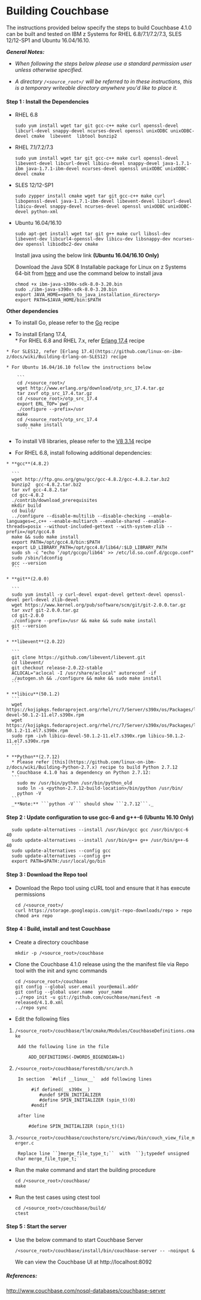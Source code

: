 <!---PACKAGE:Couchbase--->
<!---DISTRO:SLES 12.x:4.1.0--->
<!---DISTRO:RHEL 7.x:4.1.0--->
<!---DISTRO:Ubuntu 16.x:4.1.0--->

# Building Couchbase

The instructions provided below specify the steps to build Couchbase 4.1.0 can be built and tested on IBM z Systems for RHEL 6.8/7.1/7.2/7.3, SLES 12/12-SP1 and Ubuntu 16.04/16.10.

_**General Notes:**_  

* _When following the steps below please use a standard permission user unless otherwise specified._

* _A directory `/<source_root>/` will be referred to in these instructions, this is a temporary writeable directory anywhere you'd like to place it._

#### Step 1 : Install the Dependencies

*	RHEL 6.8 
 
		sudo yum install wget tar git gcc-c++ make curl openssl-devel libcurl-devel snappy-devel ncurses-devel openssl unixODBC unixODBC-devel cmake  libevent  libtool bunzip2

*	RHEL 7.1/7.2/7.3
     
		sudo yum install wget tar git gcc-c++ make curl openssl-devel libevent-devel libcurl-devel libicu-devel snappy-devel java-1.7.1-ibm java-1.7.1-ibm-devel ncurses-devel openssl unixODBC unixODBC-devel cmake

    
*	SLES 12/12-SP1

        sudo zypper install cmake wget tar git gcc-c++ make curl libopenssl-devel java-1.7.1-ibm-devel libevent-devel libcurl-devel libicu-devel snappy-devel ncurses-devel openssl unixODBC unixODBC-devel python-xml  

*   Ubuntu 16.04/16.10

		sudo apt-get install wget tar git g++ make curl libssl-dev libevent-dev libcurl4-openssl-dev libicu-dev libsnappy-dev ncurses-dev openssl libiodbc2-dev cmake


	Install java using the below link **(Ubuntu 16.04/16.10 Only)**
    
	Download the Java SDK 8 Installable package for Linux on z Systems 64-bit from [here](https://developer.ibm.com/javasdk/downloads/#tab_sdk8) and use the command below to install java  
		
		chmod +x ibm-java-s390x-sdk-8.0-3.20.bin
		sudo ./ibm-java-s390x-sdk-8.0-3.20.bin	
		export JAVA_HOME=<path_to_java_installation_directory>
		export PATH=$JAVA_HOME/bin:$PATH

		
**Other dependencies**

  *	To install Go, please refer to the [Go](https://github.com/linux-on-ibm-z/docs/wiki/Building-Go-1.7) recipe

  *   To install Erlang 17.4,  
    * For RHEL 6.8 and RHEL 7.x, refer [Erlang 17.4](https://github.com/linux-on-ibm-z/docs/wiki/Building-Erlang-on-RHEL7)  recipe

    * For SLES12, refer [Erlang 17.4](https://github.com/linux-on-ibm-z/docs/wiki/Building-Erlang-on-SLES12) recipe 
    
    * For Ubuntu 16.04/16.10 follow the instructions below

	    ```
		cd /<source_root>/
		wget http://www.erlang.org/download/otp_src_17.4.tar.gz  
		tar zxvf otp_src_17.4.tar.gz
		cd /<source_root>/otp_src_17.4
		export ERL_TOP=`pwd`
		./configure --prefix=/usr
		make
		cd /<source_root>/otp_src_17.4
		sudo make install
           ```		
    
  *   To install V8 libraries, please refer to the [V8 3.14](https://github.com/linux-on-ibm-z/docs/wiki/Building-V8-libraries) recipe

  *  For RHEL 6.8, install following additional dependencies:

    * **gcc**(4.8.2)

      ```
      wget http://ftp.gnu.org/gnu/gcc/gcc-4.8.2/gcc-4.8.2.tar.bz2
      bunzip2  gcc-4.8.2.tar.bz2
      tar xvf gcc-4.8.2.tar
      cd gcc-4.8.2
      ./contrib/download_prerequisites
      mkdir build
      cd build/
      ../configure --disable-multilib --disable-checking --enable-languages=c,c++ --enable-multiarch --enable-shared --enable-threads=posix --without-included-gettext --with-system-zlib --prefix=/opt/gcc4.8
      make && sudo make install
      export PATH=/opt/gcc4.8/bin:$PATH
      export LD_LIBRARY_PATH=/opt/gcc4.8/lib64/:$LD_LIBRARY_PATH  
      sudo sh -c "echo '/opt/gccgo/lib64' >> /etc/ld.so.conf.d/gccgo.conf"  
      sudo /sbin/ldconfig  
      gcc --version
      ```

    * **git**(2.0.0)

      ```
      sudo yum install -y curl-devel expat-devel gettext-devel openssl-devel perl-devel zlib-devel  
      wget https://www.kernel.org/pub/software/scm/git/git-2.0.0.tar.gz  
      tar xvzf git-2.0.0.tar.gz  
      cd git-2.0.0  
      ./configure --prefix=/usr && make && sudo make install  
      git --version  
      ```

    * **libevent**(2.0.22)

      ```
      git clone https://github.com/libevent/libevent.git
      cd libevent/
      git checkout release-2.0.22-stable
      ACLOCAL="aclocal -I /usr/share/aclocal" autoreconf -if
      ./autogen.sh && ./configure && make && sudo make install
      ```

    * **libicu**(50.1.2)
      ```
      wget https://kojipkgs.fedoraproject.org/rhel/rc/7/Server/s390x/os/Packages/libicu-devel-50.1.2-11.el7.s390x.rpm
      wget https://kojipkgs.fedoraproject.org/rhel/rc/7/Server/s390x/os/Packages/libicu-50.1.2-11.el7.s390x.rpm
      sudo rpm -ivh libicu-devel-50.1.2-11.el7.s390x.rpm libicu-50.1.2-11.el7.s390x.rpm
      ```

    * **Python**(2.7.12)
      * Please refer [this](https://github.com/linux-on-ibm-z/docs/wiki/Building-Python-2.7.x) recipe to build Python 2.7.12
      * Couchbase 4.1.0 has a dependency on Python 2.7.12:  
      ```
        sudo mv /usr/bin/python /usr/bin/python_old
        sudo ln -s <python-2.7.12-build-location>/bin/python /usr/bin/  
        python -V  
      ```    
      _**Note:** ```python -V``` should show ```2.7.12```._

#### Step 2 : Update configuration to use gcc-6 and g++-6 **(Ubuntu 16.10 Only)**    
     
	  sudo update-alternatives --install /usr/bin/gcc gcc /usr/bin/gcc-6 40
	  sudo update-alternatives --install /usr/bin/g++ g++ /usr/bin/g++-6 40
	  sudo update-alternatives --config gcc
	  sudo update-alternatives --config g++
	  export PATH=$PATH:/usr/local/go/bin
		
#### Step 3 : Download the Repo tool

*   Download the Repo tool using cURL tool and ensure that it has execute permissions
        
		cd /<source_root>/
		curl https://storage.googleapis.com/git-repo-downloads/repo > repo
		chmod a+x repo
		
            
#### Step 4 : Build, install and test Couchbase

*	Create a directory couchbase

		mkdir -p /<source_root>/couchbase

		
*	Clone the Couchbase 4.1.0 release using the the manifest file via Repo tool with the init and sync commands
		
		cd /<source_root>/couchbase
		git config --global user.email your@email.addr
		git config --global user.name  your_name
		../repo init -u git://github.com/couchbase/manifest -m released/4.1.0.xml
        ../repo sync

		
*   Edit the following files
    
1. `/<source_root>/couchbase/tlm/cmake/Modules/CouchbaseDefinitions.cmake`
	
    	Add the following line in the file
	
			ADD_DEFINITIONS(-DWORDS_BIGENDIAN=1)
	
2. `/<source_root>/couchbase/forestdb/src/arch.h`
	
		In section  `#elif __linux__`  add following lines		
        
	         #if defined(__s390x__)
             	#undef SPIN_INITIALIZER
             	#define SPIN_INITIALIZER (spin_t)(0)
             #endif
			 
		after line
		
			#define SPIN_INITIALIZER (spin_t)(1)
			             
3. `/<source_root>/couchbase/couchstore/src/views/bin/couch_view_file_merger.c`
    
    	Replace line ``}merge_file_type_t;``  with  ``};typedef unsigned char merge_file_type_t;``
	
 
*   Run the make command and start the building procedure

		cd /<source_root>/couchbase/
		make
		
		
*   Run the test cases using ctest tool

    ```
	cd /<source_root>/couchbase/build/
	ctest
    ```    


#### Step 5 : Start the server
			
*	Use the below command to start Couchbase Server

		/<source_root>/couchbase/install/bin/couchbase-server -- -noinput &
		
		
	We can view the  Couchbase UI at   http://localhost:8092


##### References:
http://www.couchbase.com/nosql-databases/couchbase-server
